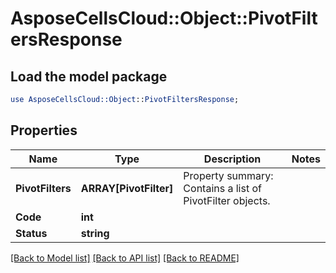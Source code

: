 # AsposeCellsCloud::Object::PivotFiltersResponse 

## Load the model package
```perl
use AsposeCellsCloud::Object::PivotFiltersResponse;
```

## Properties
Name | Type | Description | Notes
------------ | ------------- | ------------- | -------------
**PivotFilters** | **ARRAY[PivotFilter]** | Property summary: Contains a list of PivotFilter objects. |
**Code** | **int** |  |
**Status** | **string** |  |  

[[Back to Model list]](../README.md#documentation-for-models) [[Back to API list]](../README.md#documentation-for-api-endpoints) [[Back to README]](../README.md)

